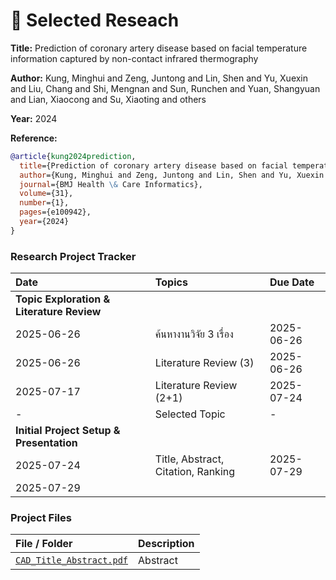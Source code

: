 # 📄  Selected Reseach

**Title:** Prediction of coronary artery disease based on facial temperature information captured by non-contact infrared thermography

**Author:** Kung, Minghui and Zeng, Juntong and Lin, Shen and Yu, Xuexin and Liu, Chang and Shi, Mengnan and Sun, Runchen and Yuan, Shangyuan and Lian, Xiaocong and Su, Xiaoting and others

**Year:** 2024

**Reference:**
```bibtex
@article{kung2024prediction,
  title={Prediction of coronary artery disease based on facial temperature information captured by non-contact infrared thermography},
  author={Kung, Minghui and Zeng, Juntong and Lin, Shen and Yu, Xuexin and Liu, Chang and Shi, Mengnan and Sun, Runchen and Yuan, Shangyuan and Lian, Xiaocong and Su, Xiaoting and others},
  journal={BMJ Health \& Care Informatics},
  volume={31},
  number={1},
  pages={e100942},
  year={2024}
}
```

### Research Project Tracker

| Date | Topics | Due Date |
| :--- | :--- | :--- | 
| **Topic Exploration & Literature Review** |
| 2025-06-26 | ค้นหางานวิจัย 3 เรื่อง  | 2025-06-26 | 
| 2025-06-26 | Literature Review (3) | 2025-06-26 | 
| 2025-07-17 | Literature Review (2+1)  | 2025-07-24 |
| - | Selected Topic | - |  Done |
| **Initial Project Setup & Presentation** |
| 2025-07-24 | Title, Abstract, Citation, Ranking | 2025-07-29 | 
| 2025-07-29 | | | |


### Project Files

| File / Folder | Description |
| :--- | :--- |
| [`CAD_Title_Abstract.pdf`](./CAD_Title_Abstract.pdf)  | Abstract |

